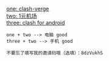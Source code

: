 [one: clash-verge](https://github.com/clash-verge-rev/clash-verge-rev/releases)  
[two: 1元机场](https://github.com/yiyuanjichang/dizhi)  
[three: clash for android](https://github.com/clashdownload/Clash)

` one + two --> 电脑 good `  
` three + two --> 手机 good `

` 不要忘了填写我的邀请码哦（选填）：8dzVukhS `
